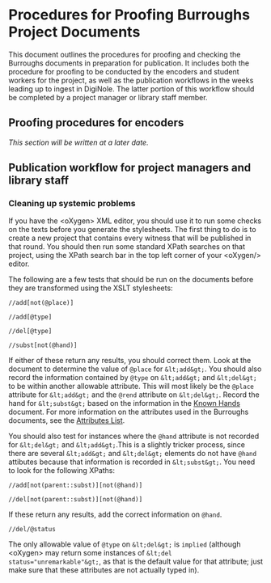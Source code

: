 # Procedures for Proofing Burroughs Project Documents

This document outlines the procedures for proofing and checking the Burroughs documents in preparation for publication. It includes both the procedure for proofing to be conducted by the encoders and student workers for the project, as well as the publication workflows in the weeks leading up to ingest in DigiNole. The latter portion of this workflow should be completed by a project manager or library staff member.

## Proofing procedures for encoders

*This section will be written at a later date.*

## Publication workflow for project managers and library staff

### Cleaning up systemic problems

If you have the &lt;oXygen&gt; XML editor, you should use it to run some checks on the texts before you generate the stylesheets. The first thing to do is to create a new project that contains every witness that will be published in that round. You should then run some standard XPath searches on that project, using the XPath search bar in the top left corner of your &lt;oXygen/&gt; editor. 

The following are a few tests that should be run on the documents before they are transformed using the XSLT stylesheets:

`//add[not(@place)]`

`//add[@type]`

`//del[@type]`

`//subst[not(@hand)]`

If either of these return any results, you should correct them. Look at the document to determine the value of `@place` for `&lt;add&gt;`. You should also record the information contained by `@type` on `&lt;add&gt;` and `&lt;del&gt;` to be within another allowable attribute. This will most likely be the `@place` attribute for `&lt;add&gt;` and the `@rend` attribute on `&lt;del&gt;`. Record the hand for `&lt;subst&gt;` based on the information in the [Known Hands](hands.md) document. For more information on the attributes used in the Burroughs documents, see the [Attributes List](attributes-list.md).

You should also test for instances where the `@hand` attribute is not recorded for `&lt;del&gt;` and `&lt;add&gt;`.This is a slightly tricker process, since there are several `&lt;add&gt;` and `&lt;del&gt;` elements do not have `@hand` attibutes because that information is recorded in `&lt;subst&gt;`. You need to look for the following XPaths:

`//add[not(parent::subst)][not(@hand)]`

`//del[not(parent::subst)][not(@hand)]`

If these return any results, add the correct information on `@hand`.

`//del/@status`

The only allowable value of `@type` on `&lt;del&gt;` is `implied` (although &lt;oXygen&gt; may return some instances of `&lt;del status="unremarkable"&gt;`, as that is the default value for that attribute; just make sure that these attributes are not actually typed in). 